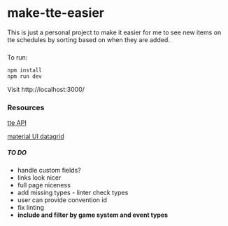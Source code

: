 # make-tte-easier

This is just a personal project to make it easier for me to see new items on tte schedules by sorting based on when they are added.

###

To run:

```
npm install
npm run dev
```

Visit http://localhost:3000/

### Resources

[tte API](https://tabletop.events/developer/Introduction.html)

[material UI datagrid](https://mui.com/x/react-data-grid/)

##### TO DO

- handle custom fields?
- links look nicer
- full page niceness
- add missing types - linter check types
- user can provide convention id
- fix linting
- **include and filter by game system and event types**
